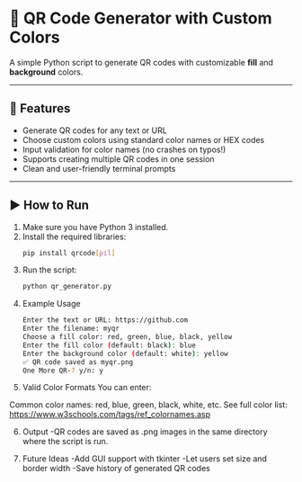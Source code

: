 # 🎨 QR Code Generator with Custom Colors

A simple Python script to generate QR codes with customizable **fill** and **background** colors.

---

## 🔧 Features

- Generate QR codes for any text or URL
- Choose custom colors using standard color names or HEX codes
- Input validation for color names (no crashes on typos!)
- Supports creating multiple QR codes in one session
- Clean and user-friendly terminal prompts

---

## ▶️ How to Run

1. Make sure you have Python 3 installed.
2. Install the required libraries:
   ```bash
   pip install qrcode[pil]
   
3. Run the script:
    ```bash
    python qr_generator.py

4. Example Usage
    ```bash
    Enter the text or URL: https://github.com
    Enter the filename: myqr
    Choose a fill color: red, green, blue, black, yellow
    Enter the fill color (default: black): blue
    Enter the background color (default: white): yellow
    ✅ QR code saved as myqr.png
    One More QR-? y/n: y

5. Valid Color Formats
  You can enter:
  
  Common color names: red, blue, green, black, white, etc.
  See full color list: https://www.w3schools.com/tags/ref_colornames.asp

6. Output
     -QR codes are saved as .png images in the same directory where the script is run.

7. Future Ideas
     -Add GUI support with tkinter
     -Let users set size and border width
     -Save history of generated QR codes



    
    




